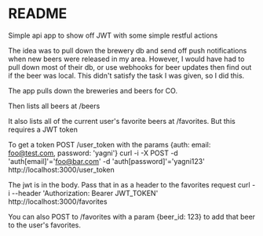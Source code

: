 # README

Simple api app to show off JWT with some simple restful actions

The idea was to pull down the brewery db and send off push notifications when new beers were released in my area.  However, I would have had to pull down most of their db, or use webhooks for beer updates then find out if the beer was local.  This didn't satisfy the task I was given, so I did this.

The app pulls down the breweries and beers for CO.

Then lists all beers at /beers

It also lists all of the current user's favorite beers at /favorites.  But this requires a JWT token

To get a token POST /user_token with the params {auth: email: foo@test.com, password: 'yagni'}
curl -i -X POST -d 'auth[email]'='foo@bar.com' -d 'auth[password]'='yagni123' http://localhost:3000/user_token

The jwt is in the body.
Pass that in as a header to the favorites request
curl -i --header 'Authorization: Bearer JWT_TOKEN' http://localhost:3000/favorites

You can also POST to /favorites with a param {beer_id: 123} to add that beer to the user's favorites.
